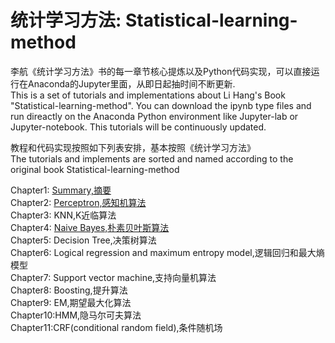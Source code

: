 # 统计学习方法: Statistical-learning-method
李航《统计学习方法》书的每一章节核心提炼以及Python代码实现，可以直接运行在Anaconda的Jupyter里面，从即日起抽时间不断更新.  
This is a set of tutorials and implementations about Li Hang's Book "Statistical-learning-method". You can download the ipynb type files and run direactly on the Anaconda Python environment like Jupyter-lab or Jupyter-notebook. This tutorials will be continuously updated.

教程和代码实现按照如下列表安排，基本按照《统计学习方法》  
The tutorials and implements are sorted and named according to the original book Statistical-learning-method

Chapter1: [Summary,摘要](https://github.com/cleghom/Statistical-learning-method/blob/master/Chapter1-Summary.ipynb)  
Chapter2: [Perceptron,感知机算法](https://github.com/cleghom/Statistical-learning-method/blob/master/Chapter2-Perceptron.ipynb)  
Chapter3: KNN,K近临算法  
Chapter4: [Naive Bayes,朴素贝叶斯算法](https://github.com/cleghom/Statistical-learning-method/blob/master/Chapter4-Naive%20Bayes.ipynb)  
Chapter5: Decision Tree,决策树算法  
Chapter6: Logical regression and maximum entropy model,逻辑回归和最大熵模型  
Chapter7: Support vector machine,支持向量机算法  
Chapter8: Boosting,提升算法  
Chapter9: EM,期望最大化算法  
Chapter10:HMM,隐马尔可夫算法  
Chapter11:CRF(conditional random field),条件随机场  
